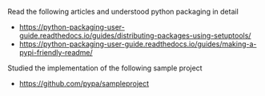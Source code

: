 Read the following articles and understood python packaging in detail
- https://python-packaging-user-guide.readthedocs.io/guides/distributing-packages-using-setuptools/
- https://python-packaging-user-guide.readthedocs.io/guides/making-a-pypi-friendly-readme/

Studied the implementation of the following sample project
- https://github.com/pypa/sampleproject
